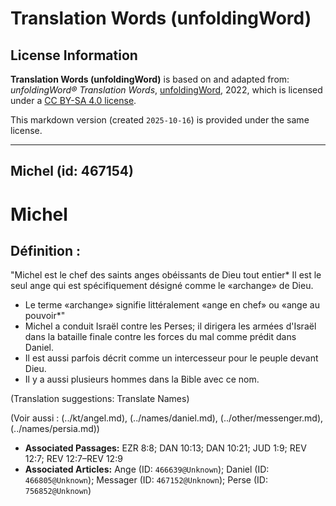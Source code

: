 # Translation Words (unfoldingWord)

## License Information

**Translation Words (unfoldingWord)** is based on and adapted from: _unfoldingWord® Translation Words_, [unfoldingWord](https://unfoldingword.org/utw), 2022, which is licensed under a [CC BY-SA 4.0 license](https://creativecommons.org/licenses/by-sa/4.0/legalcode.en).

This markdown version (created `2025-10-16`) is provided under the same license.



--------------------------------

## Michel (id: 467154)

Michel
======

Définition :
------------

"Michel est le chef des saints anges obéissants de Dieu tout entier\* Il est le seul ange qui est spécifiquement désigné comme le «archange» de Dieu.

* Le terme «archange» signifie littéralement «ange en chef» ou «ange au pouvoir\*"
* Michel a conduit Israël contre les Perses; il dirigera les armées d'Israël dans la bataille finale contre les forces du mal comme prédit dans Daniel.
* Il est aussi parfois décrit comme un intercesseur pour le peuple devant Dieu.
* Il y a aussi plusieurs hommes dans la Bible avec ce nom.

(Translation suggestions: Translate Names)

(Voir aussi : (../kt/angel.md), (../names/daniel.md), (../other/messenger.md), (../names/persia.md))

* **Associated Passages:** EZR 8:8; DAN 10:13; DAN 10:21; JUD 1:9; REV 12:7; REV 12:7–REV 12:9
* **Associated Articles:** Ange (ID: `466639@Unknown`); Daniel (ID: `466805@Unknown`); Messager (ID: `467152@Unknown`); Perse (ID: `756852@Unknown`)

